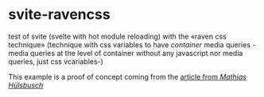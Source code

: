 # svite-ravencss
test of svite (svelte with hot module reloading) with the «raven css technique» (technique with css variables to have *container* media queries -media queries at the level of container without any javascript nor media queries, just css vcariables-)

This example is a proof of concept coming from the [article from _Mathias Hülsbusch_](https://css-tricks.com/the-raven-technique-one-step-closer-to-container-queries/)